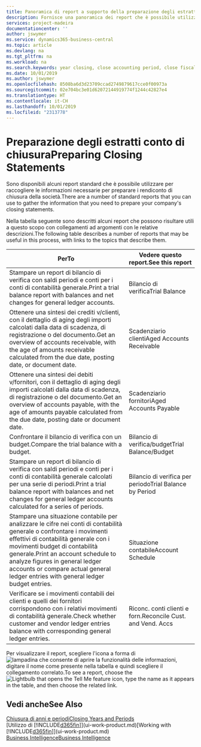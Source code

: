 ```yaml
---
title: Panoramica di report a supporto della preparazione degli estratti conto di chiusura | Documenti Microsoft
description: Fornisce una panoramica dei report che è possibile utilizzare per raccogliere le informazioni e preparare gli estratti conto di chiusura della società alla chiusura dell'anno fiscale.
services: project-madeira
documentationcenter: ''
author: jswymer
ms.service: dynamics365-business-central
ms.topic: article
ms.devlang: na
ms.tgt_pltfrm: na
ms.workload: na
ms.search.keywords: year closing, close accounting period, close fiscal year, aging, creditor payments, vendor payments, assets, liabilities, equity, analysis, reporting, financial report, business intelligence, BI, Power Bi, KPI
ms.date: 10/01/2019
ms.author: jswymer
ms.openlocfilehash: 8508ba6d3d23709ccad2749879617cce0f00973a
ms.sourcegitcommit: 02e704bc3e01d62072144919774f1244c42827e4
ms.translationtype: HT
ms.contentlocale: it-CH
ms.lasthandoff: 10/01/2019
ms.locfileid: "2313778"
---
```

# <a name="preparing-closing-statements"></a><span data-ttu-id="37c6a-103">Preparazione degli estratti conto di chiusura</span><span class="sxs-lookup"><span data-stu-id="37c6a-103">Preparing Closing Statements</span></span>
<span data-ttu-id="37c6a-104">Sono disponibili alcuni report standard che è possibile utilizzare per raccogliere le informazioni necessarie per preparare i rendiconto di chiusura della società.</span><span class="sxs-lookup"><span data-stu-id="37c6a-104">There are a number of standard reports that you can use to gather the information that you need to prepare your company's closing statements.</span></span>

<span data-ttu-id="37c6a-105">Nella tabella seguente sono descritti alcuni report che possono risultare utili a questo scopo con collegamenti ad argomenti con le relative descrizioni.</span><span class="sxs-lookup"><span data-stu-id="37c6a-105">The following table describes a number of reports that may be useful in this process, with links to the topics that describe them.</span></span>

| <span data-ttu-id="37c6a-106">Per</span><span class="sxs-lookup"><span data-stu-id="37c6a-106">To</span></span> | <span data-ttu-id="37c6a-107">Vedere questo report.</span><span class="sxs-lookup"><span data-stu-id="37c6a-107">See this report</span></span> |
| --- | --- |
| <span data-ttu-id="37c6a-108">Stampare un report di bilancio di verifica con saldi periodi e conti per i conti di contabilità generale.</span><span class="sxs-lookup"><span data-stu-id="37c6a-108">Print a trial balance report with balances and net changes for general ledger accounts.</span></span> |<span data-ttu-id="37c6a-109">Bilancio di verifica</span><span class="sxs-lookup"><span data-stu-id="37c6a-109">Trial Balance</span></span> |
| <span data-ttu-id="37c6a-110">Ottenere una sintesi dei crediti v/clienti, con il dettaglio di aging degli importi calcolati dalla data di scadenza, di registrazione o del documento.</span><span class="sxs-lookup"><span data-stu-id="37c6a-110">Get an overview of accounts receivable, with the age of amounts receivable calculated from the due date, posting date, or document date.</span></span> |<span data-ttu-id="37c6a-111">Scadenziario clienti</span><span class="sxs-lookup"><span data-stu-id="37c6a-111">Aged Accounts Receivable</span></span> |
| <span data-ttu-id="37c6a-112">Ottenere una sintesi dei debiti v/fornitori, con il dettaglio di aging degli importi calcolati dalla data di scadenza, di registrazione o del documento.</span><span class="sxs-lookup"><span data-stu-id="37c6a-112">Get an overview of accounts payable, with the age of amounts payable calculated from the due date, posting date or document date.</span></span> |<span data-ttu-id="37c6a-113">Scadenziario fornitori</span><span class="sxs-lookup"><span data-stu-id="37c6a-113">Aged Accounts Payable</span></span> |
| <span data-ttu-id="37c6a-114">Confrontare il bilancio di verifica con un budget.</span><span class="sxs-lookup"><span data-stu-id="37c6a-114">Compare the trial balance with a budget.</span></span> |<span data-ttu-id="37c6a-115">Bilancio di verifica/budget</span><span class="sxs-lookup"><span data-stu-id="37c6a-115">Trial Balance/Budget</span></span> |
| <span data-ttu-id="37c6a-116">Stampare un report di bilancio di verifica con saldi periodi e conti per i conti di contabilità generale calcolati per una serie di periodi.</span><span class="sxs-lookup"><span data-stu-id="37c6a-116">Print a trial balance report with balances and net changes for general ledger accounts calculated for a series of periods.</span></span> |<span data-ttu-id="37c6a-117">Bilancio di verifica per periodo</span><span class="sxs-lookup"><span data-stu-id="37c6a-117">Trial Balance by Period</span></span> |
| <span data-ttu-id="37c6a-118">Stampare una situazione contabile per analizzare le cifre nei conti di contabilità generale o confrontare i movimenti effettivi di contabilità generale con i movimenti budget di contabilità generale.</span><span class="sxs-lookup"><span data-stu-id="37c6a-118">Print an account schedule to analyze figures in general ledger accounts or compare actual general ledger entries with general ledger budget entries.</span></span> |<span data-ttu-id="37c6a-119">Situazione contabile</span><span class="sxs-lookup"><span data-stu-id="37c6a-119">Account Schedule</span></span> |
| <span data-ttu-id="37c6a-120">Verificare se i movimenti contabili dei clienti e quelli dei fornitori corrispondono con i relativi movimenti di contabilità generale.</span><span class="sxs-lookup"><span data-stu-id="37c6a-120">Check whether customer and vendor ledger entries balance with corresponding general ledger entries.</span></span> |<span data-ttu-id="37c6a-121">Riconc. conti clienti e forn.</span><span class="sxs-lookup"><span data-stu-id="37c6a-121">Reconcile Cust. and Vend. Accs</span></span> |

<span data-ttu-id="37c6a-122">Per visualizzare il report, scegliere l'icona a forma di ![lampadina che consente di aprire la funzionalità delle informazioni](media/ui-search/search_small.png "Informazioni sull'operazione che si desidera eseguire"), digitare il nome come presente nella tabella e quindi scegliere il collegamento correlato.</span><span class="sxs-lookup"><span data-stu-id="37c6a-122">To see a report, choose the ![Lightbulb that opens the Tell Me feature](media/ui-search/search_small.png "Tell me what you want to do") icon, type the name as it appears in the table, and then choose the related link.</span></span>

## <a name="see-also"></a><span data-ttu-id="37c6a-123">Vedi anche</span><span class="sxs-lookup"><span data-stu-id="37c6a-123">See Also</span></span>
[<span data-ttu-id="37c6a-124">Chiusura di anni e periodi</span><span class="sxs-lookup"><span data-stu-id="37c6a-124">Closing Years and Periods</span></span>](year-close-years-periods.md)  
<span data-ttu-id="37c6a-125">[Utilizzo di [!INCLUDE[d365fin](includes/d365fin_md.md)]](ui-work-product.md)</span><span class="sxs-lookup"><span data-stu-id="37c6a-125">[Working with [!INCLUDE[d365fin](includes/d365fin_md.md)]](ui-work-product.md)</span></span>  
[<span data-ttu-id="37c6a-126">Business Intelligence</span><span class="sxs-lookup"><span data-stu-id="37c6a-126">Business Intelligence</span></span>](bi.md)
